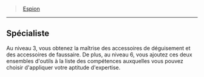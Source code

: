 ﻿---
!GenericItem
Id: rogue_spy_hd.md#spécialiste
ParentLink: rogue_spy_hd.md#espion
Name: Spécialiste
ParentName: Espion
NameLevel: 2
Attributes: {}
---
> [Espion](hd_rogue_spy.md)

---

## Spécialiste

Au niveau 3, vous obtenez la maîtrise des accessoires de déguisement et des accessoires de faussaire. De plus, au niveau 6, vous ajoutez ces deux ensembles d'outils à la liste des compétences auxquelles vous pouvez choisir d'appliquer votre aptitude d'expertise.

